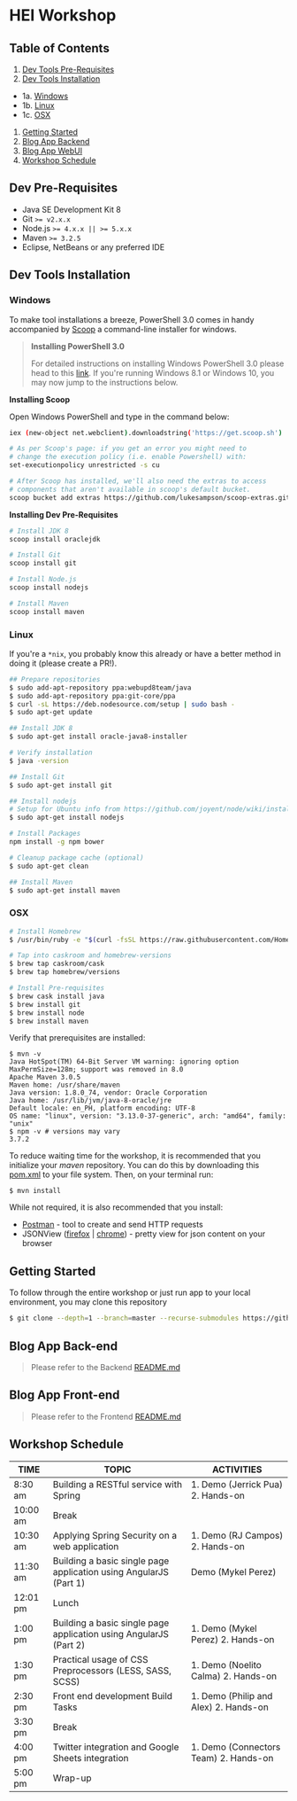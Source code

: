 HEI Workshop
===

Table of Contents
---

1. [Dev Tools Pre-Requisites](#dev-pre-requisites)
1. [Dev Tools Installation](#dev-tools-installation)
  - 1a. [Windows](#windows)
  - 1b. [Linux](#linux)
  - 1c. [OSX](#osx)
1. [Getting Started](#getting-started)
1. [Blog App Backend](#blog-app-back-end)
1. [Blog App WebUI](#blog-app-front-end)
1. [Workshop Schedule](#workshop-schedule)


## Dev Pre-Requisites

- Java SE Development Kit 8
- Git `>= v2.x.x`
- Node.js `>= 4.x.x || >= 5.x.x`
- Maven `>= 3.2.5`
- Eclipse, NetBeans or any preferred IDE

## Dev Tools Installation

### Windows

To make tool installations a breeze, PowerShell 3.0 comes in handy accompanied
by [Scoop](http://scoop.sh/) a command-line installer for windows.


> **Installing PowerShell 3.0**
>
> For detailed instructions on installing Windows PowerShell 3.0 please head to
> this [link](https://technet.microsoft.com/en-us/library/hh847837.aspx).
> If you're running Windows 8.1 or Windows 10, you may now jump to the
> instructions below.

**Installing Scoop**

Open Windows PowerShell and type in the command below:

```bash
iex (new-object net.webclient).downloadstring('https://get.scoop.sh')

# As per Scoop's page: if you get an error you might need to
# change the execution policy (i.e. enable Powershell) with:
set-executionpolicy unrestricted -s cu

# After Scoop has installed, we'll also need the extras to access
# components that aren't available in scoop's default bucket.
scoop bucket add extras https://github.com/lukesampson/scoop-extras.git
```

**Installing Dev Pre-Requisites**

```bash
# Install JDK 8
scoop install oraclejdk

# Install Git
scoop install git

# Install Node.js
scoop install nodejs

# Install Maven
scoop install maven
```

### Linux

If you're a `*nix`, you probably know this already or have a better method in
doing it (please create a PR!).

```bash
## Prepare repositories
$ sudo add-apt-repository ppa:webupd8team/java
$ sudo add-apt-repository ppa:git-core/ppa
$ curl -sL https://deb.nodesource.com/setup | sudo bash -
$ sudo apt-get update

## Install JDK 8
$ sudo apt-get install oracle-java8-installer

# Verify installation
$ java -version

## Install Git
$ sudo apt-get install git

## Install nodejs
# Setup for Ubuntu info from https://github.com/joyent/node/wiki/installing-node.js-via-package-manager
$ sudo apt-get install nodejs

# Install Packages
npm install -g npm bower

# Cleanup package cache (optional)
$ sudo apt-get clean

## Install Maven
$ sudo apt-get install maven
```

### OSX

```bash
# Install Homebrew
$ /usr/bin/ruby -e "$(curl -fsSL https://raw.githubusercontent.com/Homebrew/install/master/install)"

# Tap into caskroom and homebrew-versions
$ brew tap caskroom/cask
$ brew tap homebrew/versions

# Install Pre-requisites
$ brew cask install java
$ brew install git
$ brew install node
$ brew install maven
```

Verify that prerequisites are installed:

```
$ mvn -v
Java HotSpot(TM) 64-Bit Server VM warning: ignoring option MaxPermSize=128m; support was removed in 8.0
Apache Maven 3.0.5
Maven home: /usr/share/maven
Java version: 1.8.0_74, vendor: Oracle Corporation
Java home: /usr/lib/jvm/java-8-oracle/jre
Default locale: en_PH, platform encoding: UTF-8
OS name: "linux", version: "3.13.0-37-generic", arch: "amd64", family: "unix"
$ npm -v # versions may vary
3.7.2
```

To reduce waiting time for the workshop, it is recommended that you initialize your *maven* repository. You can do this by downloading this [pom.xml](https://gist.githubusercontent.com/devcsrj/5b921a3b83b9975a3d14/raw/920badec76e5563a738c60de30ab8d832662d95f/pom.xml) to your file system. Then, on your terminal run:

```
$ mvn install
```

While not required, it is also recommended that you install:

- [Postman](http://www.getpostman.com/) - tool to create and send HTTP requests
- JSONView ([firefox](https://addons.mozilla.org/en-US/firefox/addon/jsonview/) | [chrome](https://chrome.google.com/webstore/detail/jsonview/chklaanhfefbnpoihckbnefhakgolnmc)) - pretty view for json content on your browser


## Getting Started

To follow through the entire workshop or just run app to your local environment,
you may clone this repository

```bash
$ git clone --depth=1 --branch=master --recurse-submodules https://github.com/toro-io/hei-workshop.git
```

## Blog App Back-end

> Please refer to the Backend [README.md](app/api/README.md)

## Blog App Front-end

> Please refer to the Frontend [README.md](app/web/README.md)

## Workshop Schedule

| TIME 	| TOPIC 	| ACTIVITIES 	|
|----------	|-------------------------------------------------------------------	|---------------------------------------	|
| 8:30 am 	| Building a RESTful service with Spring 	| 1. Demo (Jerrick Pua) 2. Hands-on 	|
| 10:00 am 	| Break 	|  	|
| 10:30 am 	| Applying Spring Security on a web application 	| 1. Demo (RJ Campos) 2. Hands-on 	|
| 11:30 am 	| Building a basic single page application using AngularJS (Part 1) 	|  Demo (Mykel Perez) 	|
| 12:01 pm 	| Lunch 	|  	|
| 1:00 pm 	| Building a basic single page application using AngularJS (Part 2) 	| 1. Demo (Mykel Perez) 2. Hands-on 	|
| 1:30 pm 	| Practical usage of CSS Preprocessors (LESS, SASS, SCSS) 	| 1. Demo (Noelito Calma) 2. Hands-on 	|
| 2:30 pm 	| Front end development Build Tasks 	| 1. Demo (Philip and Alex) 2. Hands-on 	|
| 3:30 pm 	| Break 	|  	|
| 4:00 pm 	| Twitter integration and Google Sheets integration 	| 1. Demo (Connectors Team) 2. Hands-on 	|
| 5:00 pm 	| Wrap-up	|  	|
